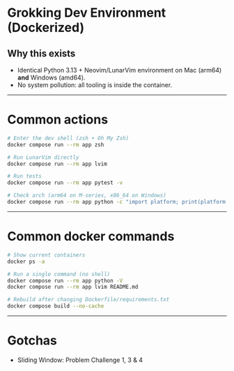 # Grokking Dev Environment (Dockerized)

## Why this exists
- Identical Python 3.13 + Neovim/LunarVim environment on Mac (arm64) **and** Windows (amd64).
- No system pollution: all tooling is inside the container.

---

# Common actions

```bash
# Enter the dev shell (zsh + Oh My Zsh)
docker compose run --rm app zsh

# Run LunarVim directly
docker compose run --rm app lvim

# Run tests
docker compose run --rm app pytest -v

# Check arch (arm64 on M-series, x86_64 on Windows)
docker compose run --rm app python -c "import platform; print(platform.machine())
```

---

# Common docker commands

```bash
# Show current containers
docker ps -a

# Run a single command (no shell)
docker compose run --rm app python -V
docker compose run --rm app lvim README.md

# Rebuild after changing Dockerfile/requirements.txt
docker compose build --no-cache
```

---

# Gotchas

- Sliding Window: Problem Challenge 1, 3 & 4
